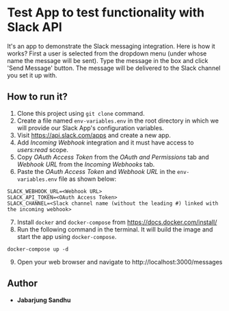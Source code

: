 # Test App to test functionality with Slack API

It's an app to demonstrate the Slack messaging integration. Here is how it works? First a user is selected from the dropdown menu (under whose name the message will be sent). Type the message in the box and click 'Send Message' button. The message will be delivered to the Slack channel you set it up with.

## How to run it?

1. Clone this project using `git clone` command.
2. Create a file named `env-variables.env` in the root directory in which we will provide our Slack App's configuration variables.
3. Visit https://api.slack.com/apps and create a new app.
4. Add _Incoming Webhook_ integration and it must have access to _users:read_ scope.
5. Copy _OAuth Access Token_ from the _OAuth and Permissions_ tab and _Webhook URL_ from the _Incoming Webhooks_ tab.
6. Paste the _OAuth Access Token_ and _Webhook URL_ in the `env-variables.env` file as shown below:

```
SLACK_WEBHOOK_URL=<Webhook URL>
SLACK_API_TOKEN=<OAuth Access Token>
SLACK_CHANNEL=<Slack channel name (without the leading #) linked with the incoming webhook>
```

7. Install `docker` and `docker-compose` from https://docs.docker.com/install/
8. Run the following command in the terminal. It will build the image and start the app using `docker-compose`.

```
docker-compose up -d
```

9. Open your web browser and navigate to http://localhost:3000/messages

## Author

* **Jabarjung Sandhu**
